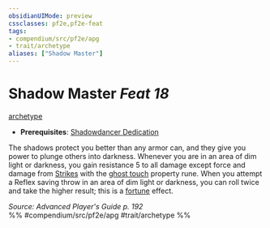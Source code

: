 ```yaml
---
obsidianUIMode: preview
cssclasses: pf2e,pf2e-feat
tags:
- compendium/src/pf2e/apg
- trait/archetype
aliases: ["Shadow Master"]
---
```

# Shadow Master  *Feat 18*  
[archetype](rules/traits/archetype.md "Archetype Feat Trait")  

- **Prerequisites**: [Shadowdancer Dedication](compendium/feats/shadowdancer-dedication-apg.md)

The shadows protect you better than any armor can, and they give you power to plunge others into darkness. Whenever you are in an area of dim light or darkness, you gain resistance 5 to all damage except force and damage from [Strikes](rules/actions/strike.md) with the [ghost touch](compendium/equipment/items/ghost-touch.md) property rune. When you attempt a Reflex saving throw in an area of dim light or darkness, you can roll twice and take the higher result; this is a [fortune](rules/traits/fortune.md "Fortune Effect Trait") effect.

*Source: Advanced Player's Guide p. 192*  
%% #compendium/src/pf2e/apg #trait/archetype %%